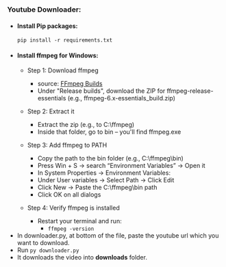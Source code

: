 ### Youtube Downloader:
- #### Install Pip packages:
  ```
  pip install -r requirements.txt
  ```
- #### Install ffmpeg for Windows:
    - Step 1: Download ffmpeg
      - source: [FFmpeg Builds](https://www.gyan.dev/ffmpeg/builds/)
      - Under "Release builds", download the ZIP for ffmpeg-release-essentials (e.g., ffmpeg-6.x-essentials_build.zip)

    - Step 2: Extract it
      - Extract the zip (e.g., to C:\ffmpeg)
      - Inside that folder, go to bin – you'll find ffmpeg.exe

    - Step 3: Add ffmpeg to PATH
      - Copy the path to the bin folder (e.g., C:\ffmpeg\bin)
      - Press Win + S → search “Environment Variables” → Open it
      - In System Properties → Environment Variables:
      - Under User variables → Select Path → Click Edit
      - Click New → Paste the C:\ffmpeg\bin path
      - Click OK on all dialogs

    - Step 4: Verify ffmpeg is installed
      - Restart your terminal and run:
        - ```ffmpeg -version```
- In downloader.py, at bottom of the file, paste the youtube url which you want to download.
- Run ```py downloader.py```
- It downloads the video into **downloads** folder.
